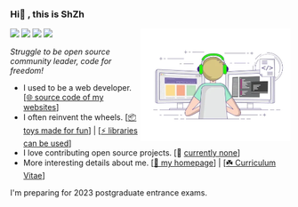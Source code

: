 ### Hi👋 , this is ShZh 

<img align="right" alt="ShZh7" width="270px" src="./giphy.webp" />

![](https://img.shields.io/badge/age-21-brightgreen)
![](https://img.shields.io/badge/sex-male-yellow)
![](https://img.shields.io/badge/country-CN-red)
![](https://visitor-badge.glitch.me/badge?page_id=imShZh.imShZh)

*Struggle to be open source community leader, code for freedom!*

- I used to be a web developer. [[🌐 source code of my websites](https://github.com/ShZh-websites)]
- I often reinvent the wheels. [[📦 toys made for fun](https://github.com/ShZh-Playground)] | [[⚡ libraries can be used](https://github.com/ShZh-libraries)]
- I love contributing open source projects. [🤔 [currently none](https://github.com/imShZh)]
- More interesting details about me. [[🔭 my homepage](https://shzh.wiki)] | [[☘️ Curriculum Vitae](https://imshzh.github.io/cv/en-US.pdf)]

I'm preparing for 2023 postgraduate entrance exams.
